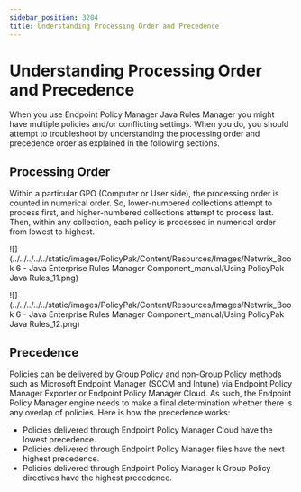 ```yaml
---
sidebar_position: 3204
title: Understanding Processing Order and Precedence
---
```


# Understanding Processing Order and Precedence

When you use Endpoint Policy Manager Java Rules Manager you might have multiple policies and/or conflicting settings. When you do, you should attempt to troubleshoot by understanding the processing order and precedence order as explained in the following sections.

## Processing Order

Within a particular GPO (Computer or User side), the processing order is counted in numerical order. So, lower-numbered collections attempt to process first, and higher-numbered collections attempt to process last. Then, within any collection, each policy is processed in numerical order from lowest to highest.

![](../../../../../static/images/PolicyPak/Content/Resources/Images/Netwrix_Book 6 - Java Enterprise Rules Manager Component_manual/Using PolicyPak Java Rules_11.png)

![](../../../../../static/images/PolicyPak/Content/Resources/Images/Netwrix_Book 6 - Java Enterprise Rules Manager Component_manual/Using PolicyPak Java Rules_12.png)

## Precedence

Policies can be delivered by Group Policy and non-Group Policy methods such as Microsoft Endpoint Manager (SCCM and Intune) via Endpoint Policy Manager Exporter or Endpoint Policy Manager Cloud. As such, the Endpoint Policy Manager engine needs to make a final determination whether there is any overlap of policies. Here is how the precedence works:

* Policies delivered through Endpoint Policy Manager Cloud have the lowest precedence.
* Policies delivered through Endpoint Policy Manager files have the next highest precedence.
* Policies delivered through Endpoint Policy Manager k Group Policy directives have the highest precedence.